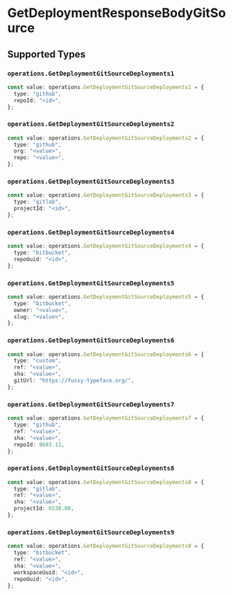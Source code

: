 # GetDeploymentResponseBodyGitSource


## Supported Types

### `operations.GetDeploymentGitSourceDeployments1`

```typescript
const value: operations.GetDeploymentGitSourceDeployments1 = {
  type: "github",
  repoId: "<id>",
};
```

### `operations.GetDeploymentGitSourceDeployments2`

```typescript
const value: operations.GetDeploymentGitSourceDeployments2 = {
  type: "github",
  org: "<value>",
  repo: "<value>",
};
```

### `operations.GetDeploymentGitSourceDeployments3`

```typescript
const value: operations.GetDeploymentGitSourceDeployments3 = {
  type: "gitlab",
  projectId: "<id>",
};
```

### `operations.GetDeploymentGitSourceDeployments4`

```typescript
const value: operations.GetDeploymentGitSourceDeployments4 = {
  type: "bitbucket",
  repoUuid: "<id>",
};
```

### `operations.GetDeploymentGitSourceDeployments5`

```typescript
const value: operations.GetDeploymentGitSourceDeployments5 = {
  type: "bitbucket",
  owner: "<value>",
  slug: "<value>",
};
```

### `operations.GetDeploymentGitSourceDeployments6`

```typescript
const value: operations.GetDeploymentGitSourceDeployments6 = {
  type: "custom",
  ref: "<value>",
  sha: "<value>",
  gitUrl: "https://fussy-typeface.org/",
};
```

### `operations.GetDeploymentGitSourceDeployments7`

```typescript
const value: operations.GetDeploymentGitSourceDeployments7 = {
  type: "github",
  ref: "<value>",
  sha: "<value>",
  repoId: 8603.11,
};
```

### `operations.GetDeploymentGitSourceDeployments8`

```typescript
const value: operations.GetDeploymentGitSourceDeployments8 = {
  type: "gitlab",
  ref: "<value>",
  sha: "<value>",
  projectId: 6530.00,
};
```

### `operations.GetDeploymentGitSourceDeployments9`

```typescript
const value: operations.GetDeploymentGitSourceDeployments9 = {
  type: "bitbucket",
  ref: "<value>",
  sha: "<value>",
  workspaceUuid: "<id>",
  repoUuid: "<id>",
};
```

